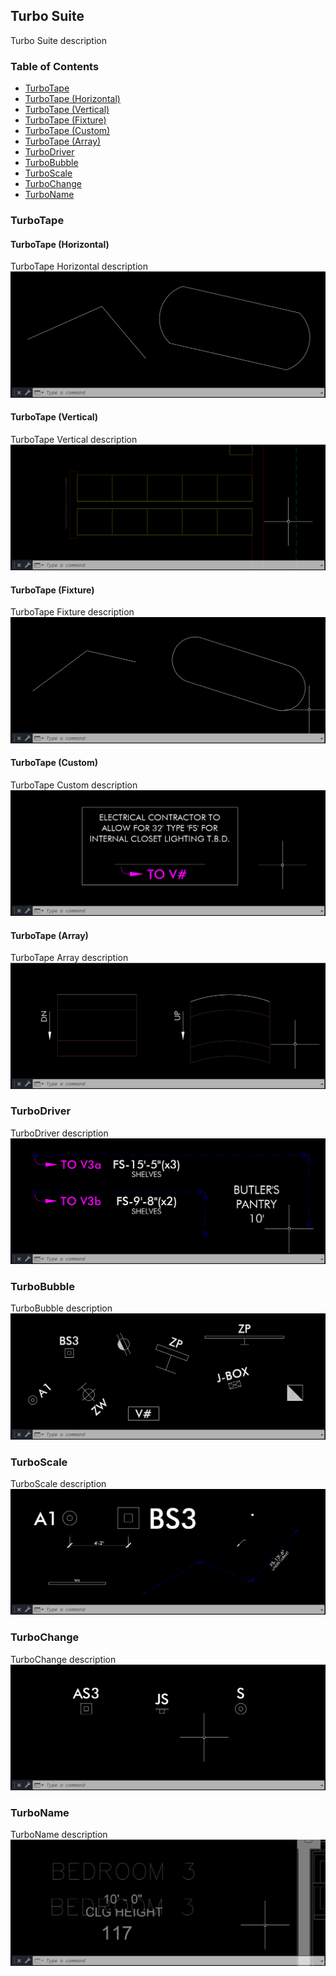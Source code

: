 ## Turbo Suite

Turbo Suite description


### Table of Contents

- [TurboTape](#turbotape)
-   [TurboTape (Horizontal)](#turbotape-(horizontal))
-   [TurboTape (Vertical)](#turbotape-(vertical))
-   [TurboTape (Fixture)](#turbotape-(fixture))
-   [TurboTape (Custom)](#turbotape-(custom))
-   [TurboTape (Array)](#turbotape-(array))
- [TurboDriver](#turbodriver)
- [TurboBubble](#turbobubble)
- [TurboScale](#turboscale)
- [TurboChange](#turbochange)
- [TurboName](#turboname)



### TurboTape

#### TurboTape (Horizontal)
TurboTape Horizontal description
![TurboTape Horizontal gif](/GIF/TurboTape(Horizontal).gif)

#### TurboTape (Vertical)
TurboTape Vertical description
![TurboTape Vertical gif](/GIF/TurboTape(Vertical).gif)

#### TurboTape (Fixture)
TurboTape Fixture description
![TurboTape Fixture gif](/GIF/TurboTape(Fixture).gif)

#### TurboTape (Custom)
TurboTape Custom description
![TurboTape Fixture gif](/GIF/TurboTape(Custom).gif)

#### TurboTape (Array)
TurboTape Array description
![TurboTape Array gif](/GIF/TurboTape(Array).gif)

### TurboDriver
TurboDriver description
![TurboDriver gif](/GIF/TurboDriver.gif)

### TurboBubble
TurboBubble description
![TurboBubble gif](/GIF/TurboBubble.gif)

### TurboScale
TurboScale description
![TurboScale gif](/GIF/TurboScale.gif)

### TurboChange
TurboChange description
![TurboChange gif](/GIF/TurboChange.gif)

### TurboName
TurboName description
![TurboName gif](/GIF/TurboName.gif)
